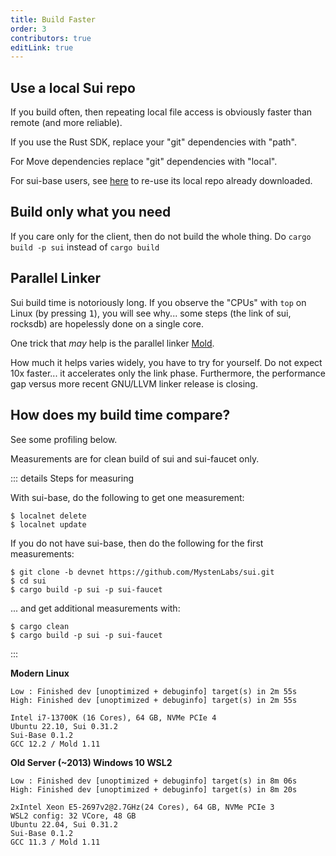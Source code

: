 ```yaml
---
title: Build Faster
order: 3
contributors: true
editLink: true
---
```


## Use a local Sui repo
If you build often, then repeating local file access is obviously faster than remote (and more reliable).

If you use the Rust SDK, replace your "git" dependencies with "path".

For Move dependencies replace "git" dependencies with "local".

For sui-base users, see [here](./../../how-to/scripts.md#faster-rust-and-move-build) to re-use its local repo already downloaded.

## Build only what you need
If you care only for the client, then do not build the whole thing.
Do ```cargo build -p sui``` instead of ```cargo build```

## Parallel Linker
Sui build time is notoriously long. If you observe the "CPUs" with ```top``` on Linux (by pressing <kbd>1</kbd>), you will see why... some steps (the link of sui, rocksdb) are hopelessly done on a single core.<br>

One trick that *may* help is the parallel linker [Mold](https://github.com/rui314/mold).

How much it helps varies widely, you have to try for yourself. Do not expect 10x faster... it accelerates only the link phase. Furthermore, the performance gap versus more recent GNU/LLVM linker release is closing.

## How does my build time compare?
See some profiling below.

Measurements are for clean build of sui and sui-faucet only.

::: details Steps for measuring

With sui-base, do the following to get one measurement:
```shell
$ localnet delete
$ localnet update
```

If you do not have sui-base, then do the following for the first measurements:
```shell
$ git clone -b devnet https://github.com/MystenLabs/sui.git
$ cd sui
$ cargo build -p sui -p sui-faucet
```

... and get additional measurements with:
```shell
$ cargo clean
$ cargo build -p sui -p sui-faucet
```
:::

**Modern Linux**<br>
```text
Low : Finished dev [unoptimized + debuginfo] target(s) in 2m 55s
High: Finished dev [unoptimized + debuginfo] target(s) in 2m 55s

Intel i7-13700K (16 Cores), 64 GB, NVMe PCIe 4
Ubuntu 22.10, Sui 0.31.2
Sui-Base 0.1.2
GCC 12.2 / Mold 1.11
```

**Old Server (~2013) Windows 10 WSL2**<br>
```text
Low : Finished dev [unoptimized + debuginfo] target(s) in 8m 06s
High: Finished dev [unoptimized + debuginfo] target(s) in 8m 20s

2xIntel Xeon E5-2697v2@2.7GHz(24 Cores), 64 GB, NVMe PCIe 3
WSL2 config: 32 VCore, 48 GB
Ubuntu 22.04, Sui 0.31.2
Sui-Base 0.1.2
GCC 11.3 / Mold 1.11
```
